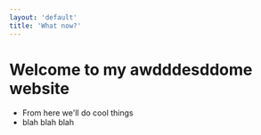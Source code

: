```yaml
---
layout: 'default'
title: 'What now?'
---
```


<h1>Welcome to my awdddesddome website</h1>

<ul>
  <li>From here we'll do cool things</li>
  <li>blah blah blah</li>
</ul>